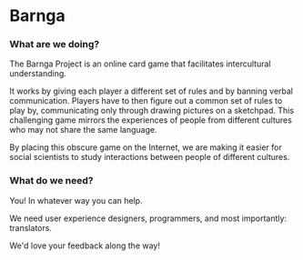 # Barnga

### What are we doing?

The Barnga Project is an online card game that facilitates intercultural understanding. 

It works by giving each player a different set of rules and by banning verbal communication. Players have to then figure out a common set of rules to play by, communicating only through drawing pictures on a sketchpad. This challenging game mirrors the experiences of people from different cultures who may not share the same language. 

By placing this obscure game on the Internet, we are making it easier for social scientists to study interactions between people of different cultures.

### What do we need?

You! In whatever way you can help.

We need user experience designers, programmers, and most importantly: translators.

We'd love your feedback along the way!
